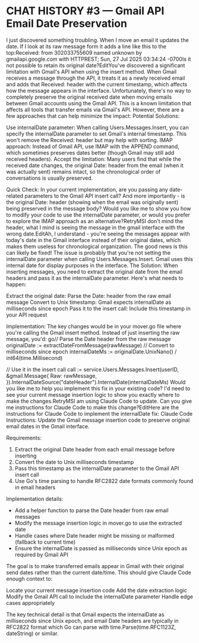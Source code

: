 # CHAT HISTORY #3 — Gmail API Email Date Preservation


I just discovered something troubling. When I move an email it updates the date. If I look at its raw message form it adds a line like this to the top:Received: from 302033755609 named unknown by gmailapi.google.com with HTTPREST; Sun, 27 Jul 2025 03:34:24 -0700Is it not possible to retain its original date?EditYou've discovered a significant limitation with Gmail's API when using the insert method. When Gmail receives a message through the API, it treats it as a newly received email and adds that Received: header with the current timestamp, which affects how the message appears in the interface.
Unfortunately, there's no way to completely preserve the original received date when moving emails between Gmail accounts using the Gmail API. This is a known limitation that affects all tools that transfer emails via Gmail's API.
However, there are a few approaches that can help minimize the impact:
Potential Solutions:

Use internalDate parameter: When calling Users.Messages.Insert, you can specify the internalDate parameter to set Gmail's internal timestamp. This won't remove the Received: header but may help with sorting.
IMAP approach: Instead of Gmail API, use IMAP with the APPEND command, which sometimes preserves dates better (though Gmail may still add received headers).
Accept the limitation: Many users find that while the received date changes, the original Date: header from the email (when it was actually sent) remains intact, so the chronological order of conversations is usually preserved.

Quick Check:
In your current implementation, are you passing any date-related parameters to the Gmail API insert call? And more importantly - is the original Date: header (showing when the email was originally sent) being preserved in the message body?
Would you like me to show you how to modify your code to use the internalDate parameter, or would you prefer to explore the IMAP approach as an alternative?RetryMSI don't mind the header, what I mind is seeing the message in the gmail interface with the wrong date.EditAh, I understand - you're seeing the messages appear with today's date in the Gmail interface instead of their original dates, which makes them useless for chronological organization.
The good news is this can likely be fixed! The issue is probably that you're not setting the internalDate parameter when calling Users.Messages.Insert. Gmail uses this internal date for display purposes in the interface.
The Solution:
When inserting messages, you need to extract the original date from the email headers and pass it as the internalDate parameter. Here's what needs to happen:

Extract the original date: Parse the Date: header from the raw email message
Convert to Unix timestamp: Gmail expects internalDate as milliseconds since epoch
Pass it to the insert call: Include this timestamp in your API request

Implementation:
The key changes would be in your mover.go file where you're calling the Gmail insert method. Instead of just inserting the raw message, you'd:
go// Parse the Date header from the raw message
originalDate := extractDateFromMessage(rawMessage)
// Convert to milliseconds since epoch
internalDateMs := originalDate.UnixNano() / int64(time.Millisecond)

// Use it in the insert call
call := service.Users.Messages.Insert(userID, &gmail.Message{
Raw: rawMessage,
}).InternalDateSource("dateHeader").InternalDate(internalDateMs)
Would you like me to help you implement this fix in your existing code? I'd need to see your current message insertion logic to show you exactly where to make the changes.RetryMSI am using Claude Code to update. Can you give me instructions for Claude Code to make this change?EditHere are the instructions for Claude Code to implement the internalDate fix:
Claude Code Instructions:
Update the Gmail message insertion code to preserve original email dates in the Gmail interface.

Requirements:
1. Extract the original Date header from each email message before inserting
2. Convert the date to Unix milliseconds timestamp
3. Pass this timestamp as the internalDate parameter to the Gmail API insert call
4. Use Go's time parsing to handle RFC2822 date formats commonly found in email headers

Implementation details:
- Add a helper function to parse the Date header from raw email messages
- Modify the message insertion logic in mover.go to use the extracted date
- Handle cases where Date header might be missing or malformed (fallback to current time)
- Ensure the internalDate is passed as milliseconds since Unix epoch as required by Gmail API

The goal is to make transferred emails appear in Gmail with their original send dates rather than the current date/time.
This should give Claude Code enough context to:

Locate your current message insertion code
Add the date extraction logic
Modify the Gmail API call to include the internalDate parameter
Handle edge cases appropriately

The key technical detail is that Gmail expects the internalDate as milliseconds since Unix epoch, and email Date headers are typically in RFC2822 format which Go can parse with time.Parse(time.RFC1123Z, dateString) or similar.